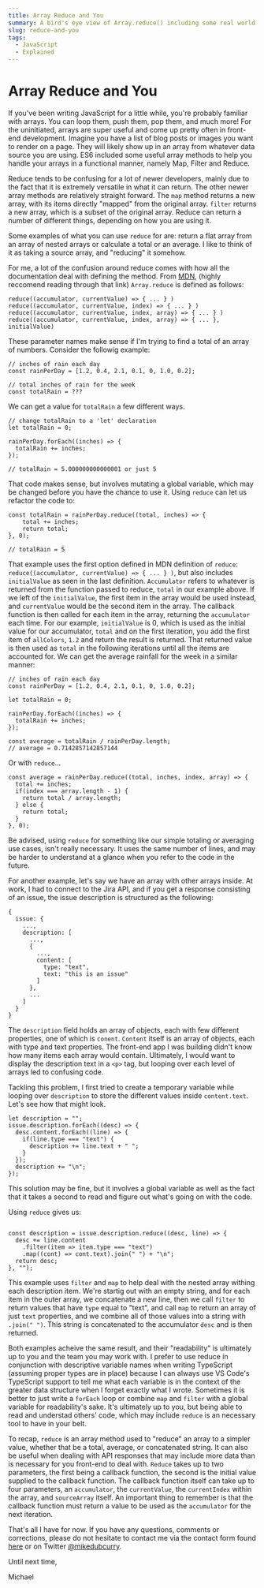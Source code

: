 ```yaml
---
title: Array Reduce and You
summary: A bird's eye view of Array.reduce() including some real world use cases
slug: reduce-and-you
tags:
  - JavaScript
  - Explained
---
```


# Array Reduce and You
If you've been writing JavaScript for a little while, you're probably familiar with arrays. You can loop them, push them, pop them, and much more! For the uninitiated, arrays are super useful and come up pretty often in front-end development. Imagine you have a list of blog posts or images you want to render on a page. They will likely show up in an array from whatever data source you are using. ES6 included some useful array methods to help you handle your arrays in a functional manner, namely Map, Filter and Reduce. 

Reduce tends to be confusing for a lot of newer developers, mainly due to the fact that it is extremely versatile in what it can return. The other newer array methods are relatively straight forward. The `map` method returns a new array, with its items directly "mapped" from the original array. `filter` returns a new array, which is a subset of the original array. Reduce can return a number of different things, depending on how you are using it. 

Some examples of what you can use `reduce` for are: return a flat array from an array of nested arrays or calculate a total or an average. I like to think of it as taking a source array, and "reducing" it somehow. 

For me, a lot of the confusion around reduce comes with how all the documentation deal with defining the method. From [MDN](https://developer.mozilla.org/en-US/docs/Web/JavaScript/Reference/Global_Objects/Array/Reduce), (highly reccomend reading through that link) `Array.reduce` is defined as follows:
```
reduce((accumulator, currentValue) => { ... } )
reduce((accumulator, currentValue, index) => { ... } )
reduce((accumulator, currentValue, index, array) => { ... } )
reduce((accumulator, currentValue, index, array) => { ... }, initialValue)
```
These parameter names make sense if I'm trying to find a total of an array of numbers. Consider the followig example:
```
// inches of rain each day
const rainPerDay = [1.2, 0.4, 2.1, 0.1, 0, 1.0, 0.2];

// total inches of rain for the week
const totalRain = ???
```
We can get a value for `totalRain` a few different ways. 
```
// change totalRain to a 'let' declaration
let totalRain = 0;

rainPerDay.forEach((inches) => {
  totalRain += inches;
});

// totalRain = 5.000000000000001 or just 5
```
That code makes sense, but involves mutating a global variable, which may be changed before you have the chance to use it. 
Using `reduce` can let us refactor the code to:
```
const totalRain = rainPerDay.reduce((total, inches) => {
	total += inches;
	return total;
}, 0);

// totalRain = 5
```

That example uses the first option defined in MDN definition of `reduce`: `reduce((accumulator, currentValue) => { ... } )`, but also includes `initialValue` as seen in the last definition. `Accumulator` refers to whatever is returned from the function passed to reduce, `total` in our example above. If we left of the `initialValue`, the first item in the array would be used instead, and `currentValue` would be the second item in the array. The callback function is then called for each item in the array, returning the `accumulator` each time. For our example, `initialValue` is 0, which is used as the initial value for our accumulator, `total` and on the first iteration, you add the first item of `allColors`, `1.2` and return the result is returned. That returned value is then used as `total` in the following iterations until all the items are accounted for. We can get the average rainfall for the week in a similar manner:
```
// inches of rain each day
const rainPerDay = [1.2, 0.4, 2.1, 0.1, 0, 1.0, 0.2];

let totalRain = 0;

rainPerDay.forEach((inches) => {
  totalRain += inches;
});

const average = totalRain / rainPerDay.length;
// average = 0.7142857142857144
```

Or with `reduce`...
```
const average = rainPerDay.reduce((total, inches, index, array) => {
  total += inches;
  if(index === array.length - 1) {
    return total / array.length;
  } else {
    return total;
  }
}, 0);
```

Be advised, using `reduce` for something like our simple totaling or averaging use cases, isn't really necessary. It uses the same number of lines, and may be harder to understand at a glance when you refer to the code in the future. 

For another example, let's say we have an array with other arrays inside. At work, I had to connect to the Jira API, and if you get a response consisting of an issue, the issue description is structured as the following:
```
{
  issue: {
    ...,
    description: [
      ...,
      {
        ...,
        content: [
          type: "text",
          text: "this is an issue"
        ]
      },
      ...
    ]
  }
}
```
The `description` field holds an array of objects, each with few different properties, one of which is `conent`. `Content` itself is an array of objects, each with type and text properties. The front-end app I was building didn't know how many items each array would contain. Ultimately, I would want to display the description text in a `<p>` tag, but looping over each level of arrays led to confusing code. 

Tackling this problem, I first tried to create a temporary variable while looping over `description` to store the different values inside `content.text`. Let's see how that might look.

```
let description = "";
issue.description.forEach((desc) => {
  desc.content.forEach((line) => {
    if(line.type === "text") {
      description += line.text + " ";
    }
  });
  description += "\n";
});
```
This solution may be fine, but it involves a global variable as well as the fact that it takes a second to read and figure out what's going on with the code.

Using `reduce` gives us:
```

const description = issue.description.reduce((desc, line) => {
  desc += line.content
    .filter(item => item.type === "text")
    .map((cont) => cont.text).join(" ") + "\n";
  return desc;
}, "");
```

This example uses `filter` and `map` to help deal with the nested array withing each description item. We're startig out with an empty string, and for each item in the outer array, we concatenate a new line, then we call `filter` to return values that have `type` equal to "text", and call `map` to return an array of just `text` properties, and we combine all of those values into a string with `.join(" ")`. This string is concatenated to the accumulator `desc` and is then returned. 

Both examples acheive the same result, and their "readability" is ultimately up to you and the team you may work with. I prefer to use reduce in conjunction with descriptive variable names when writing TypeScript (assuming proper types are in place) because I can always use VS Code's TypeScript support to tell me what each variable is in the context of the greater data structure when I forget exactly what I wrote. Sometimes it is better to just write a `forEach` loop or combine `map` and  `filter` with a global variable for readability's sake. It's ultimately up to you, but being able to read and understad others' code, which may include `reduce` is an necessary tool to have in your belt. 

To recap, `reduce` is an array method used to "reduce" an array to a simpler value, whether that be a total, average, or concatenated string. It can also be useful when dealing with API responses that may include more data than is necessary for you front-end to deal with. `Reduce` takes up to two parameters, the first being a callback function, the second is the initial value supplied to the callback function. The callback function itself can take up to four parameters, an `accumulator`, the `currentValue`, the `currentIndex` within the array, and `sourceArray` itself. An important thing to remember is that the callback function must return a value to be used as the `accumulator` for the next iteration. 

That's all I have for now. If you have any questions, comments or corrections, please do not hesitate to contact me via the contact form found [here](https://mikecurry.dev#contact) or on Twitter [@mikedubcurry](https://twitter.com/mikedubcurry).

Until next time,

Michael